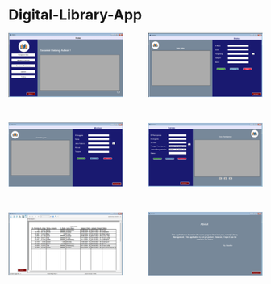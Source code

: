 # Digital-Library-App

<div style="display: flex; flex-wrap: wrap; gap: 50px; justify-content: center; align-items: center;">
  <img src="Images/Screenshot 2025-01-12 231829.png" width="45%" alt="Home">
  <img src="Images/Screenshot 2025-01-12 231939.png" width="45%" alt="Books">
  <img src="Images/Screenshot 2025-01-12 232308.png" width="45%" alt="Members">
  <img src="Images/Screenshot 2025-01-12 232202.png" width="45%" alt="Borrows">
  <img src="Images/Screenshot 2025-01-12 232414.png" width="45%" alt="Reports">
  <img src="Images/Screenshot 2025-01-12 232533.png" width="45%" alt="About">
</div>
